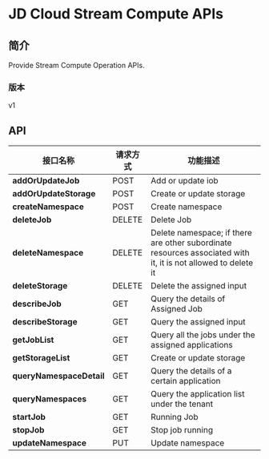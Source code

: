 # JD Cloud Stream Compute APIs


## 简介
Provide Stream Compute Operation APIs.


### 版本
v1


## API
|接口名称|请求方式|功能描述|
|---|---|---|
|**addOrUpdateJob**|POST|Add or update iob|
|**addOrUpdateStorage**|POST|Create or update storage|
|**createNamespace**|POST|Create namespace|
|**deleteJob**|DELETE|Delete Job|
|**deleteNamespace**|DELETE|Delete namespace; if there are other subordinate resources associated with it, it is not allowed to delete it|
|**deleteStorage**|DELETE|Delete the assigned input|
|**describeJob**|GET|Query the details of Assigned Job|
|**describeStorage**|GET|Query the assigned input|
|**getJobList**|GET|Query all the jobs under the assigned applications|
|**getStorageList**|GET|Create or update storage|
|**queryNamespaceDetail**|GET|Query the details of a certain application|
|**queryNamespaces**|GET|Query the application list under the tenant|
|**startJob**|GET|Running Job|
|**stopJob**|GET|Stop job running|
|**updateNamespace**|PUT|Update namespace|
